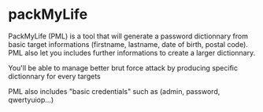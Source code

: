 # packMyLife

PackMyLife (PML) is a tool that will generate a password dictionnary from basic target informations (firstname, lastname, date of birth, postal code). PML also let you includes further informations to create a larger dictionnary.

You'll be able to manage better brut force attack by producing specific dictionnary for every targets

PML also includes "basic credentials" such as (admin, password, qwertyuiop...)
